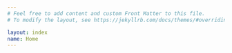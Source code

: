 ```yaml
---
# Feel free to add content and custom Front Matter to this file.
# To modify the layout, see https://jekyllrb.com/docs/themes/#overriding-theme-defaults

layout: index
name: Home
---
```

